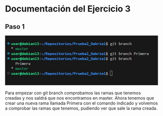 # Documentación del Ejercicio 3

## Paso 1
![Imagen1](Imagenes2/Imagen1.jpg)

Para empezar con git branch comprobamos las ramas que tenemos creadas y nos saldrá que nos encontramos en master. Ahora tenemos que crear una nueva rama llamada Primera con el comando indicado y volvemos a comprobar las ramas que tenemos, pudiendo ver que sale la rama creada.